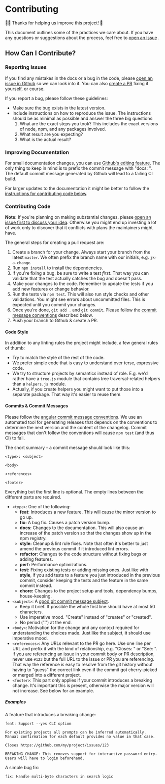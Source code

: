 <!-- Generated by generator-js -->

# Contributing

🎉🏅 Thanks for helping us improve this project! 🙏

This document outlines some of the practices we care about.
If you have any questions or suggestions about the process,
feel free to [open an issue](#reporting-issues)
.

## How Can I Contribute?

### Reporting Issues

If you find any mistakes in the docs or a bug in the code,
please [open an issue in Github](https://github.com/groupon/node-cached/issues/new) so we can look into it.
You can also [create a PR](#contributing-code) fixing it yourself, or course.

If you report a bug, please follow these guidelines:

* Make sure the bug exists in the latest version.
* Include instructions on how to reproduce the issue.
  The instructions should be as minimal as possible
  and answer the three big questions:
  1. What are the exact steps you took? This includes the exact versions of node, npm, and any packages involved.
  1. What result are you expecting?
  1. What is the actual result?

### Improving Documentation

For small documentation changes, you can use [Github's editing feature](https://help.github.com/articles/editing-files-in-another-user-s-repository/).
The only thing to keep in mind is to prefix the commit message with "docs: ".
The default commit message generated by Github will lead to a failing CI build.

For larger updates to the documentation
it might be better to follow the [instructions for contributing code below](#contributing-code).

### Contributing Code

**Note:** If you're planning on making substantial changes,
please [open an issue first to discuss your idea](#reporting-issues).
Otherwise you might end up investing a lot of work
only to discover that it conflicts with plans the maintainers might have.

The general steps for creating a pull request are:

1. Create a branch for your change.
   Always start your branch from the latest `master`.
   We often prefix the branch name with our initials, e.g. `jk-a-change`.
1. Run `npm install` to install the dependencies.
1. If you're fixing a bug, be sure to write a test *first*.
   That way you can validate that the test actually catches the bug and doesn't pass.
1. Make your changes to the code.
   Remember to update the tests if you add new features or change behavior.
1. Run the tests via `npm test`. This will also run style checks and other validations.
   You might see errors about uncommitted files.
   This is expected until you commit your changes.
1. Once you're done, `git add .` and `git commit`.
   Please follow the [commit message conventions](#commits--commit-messages) described below.
1. Push your branch to Github & create a PR.

#### Code Style

In addition to any linting rules the project might include,
a few general rules of thumb:

* Try to match the style of the rest of the code.
* We prefer simple code that is easy to understand over terse, expressive code.
* We try to structure projects by semantics instead of role.
  E.g. we'd rather have a `tree.js` module that contains tree traversal-related helpers
  than a `helpers.js` module.
* Actually, if you create helpers you might want to put those into a separate package.
  That way it's easier to reuse them.

#### Commits & Commit Messages

Please follow the [angular commit message conventions](https://github.com/angular/angular.js/blob/master/CONTRIBUTING.md#-git-commit-guidelines).
We use an automated tool for generating releases
that depends on the conventions to determine the next version and the content of the changelog.
Commit messages that don't follow the conventions will cause `npm test` (and thus CI) to fail.

The short summary - a commit message should look like this:

```
<type>: <subject>

<body>

<references>

<footer>
```

Everything but the first line is optional.
The empty lines between the different parts are required.

* `<type>`: One of the following:
  - **feat:** Introduces a new feature. This will cause the minor version to go up.
  - **fix:** A bug fix. Causes a patch version bump.
  - **docs:** Changes to the documentation.
    This will also cause an increase of the patch version so that the changes show up in the npm registry.
  - **style:** Cleanup & lint rule fixes.
    Note that often it's better to just amend the previous commit if it introduced lint errors.
  - **refactor:** Changes to the code structure without fixing bugs or adding features.
  - **perf:** Performance optimizations.
  - **test:** Fixing existing tests or adding missing ones.
    Just like with **style**, if you add tests to a feature you just introduced in the previous commit,
    consider keeping the tests and the feature in the same commit instead.
  - **chore:** Changes to the project setup and tools, dependency bumps, house-keeping.
* `<subject>`: A [good git commit message subject](http://chris.beams.io/posts/git-commit/#limit-50).
  - Keep it brief. If possible the whole first line should have at most 50 characters.
  - Use imperative mood. "Create" instead of "creates" or "created".
  - No period (".") at the end.
* `<body>`: Motivation for the change and any context required for understanding the choices made.
  Just like the subject, it should use imperative mood.
* `<references>`: Any URLs relevant to the PR go here.
  Use one line per URL and prefix it with the kind of relationship, e.g. "Closes: " or "See: ".
  If you are referencing an issue in your commit body or PR description,
  never use `#123` but the full URL to the issue or PR you are referencing.
  That way the reference is easy to resolve from the git history without having to "guess" the correct link
  even if the commit got cherry-picked or merged into a different project.
* `<footer>`: This part only applies if your commit introduces a breaking change.
  It's important this is present, otherwise the major version will not increase.
  See below for an example.

##### Examples

A feature that introduces a breaking change:

```
feat: Support --yes CLI option

For existing projects all prompts can be inferred automatically.
Manual confirmation for each default provides no value in that case.

Closes https://github.com/my/project/issues/123

BREAKING CHANGE: This removes support for interactive password entry.
Users will have to login beforehand.
```

A simple bug fix:

```
fix: Handle multi-byte characters in search logic
```

